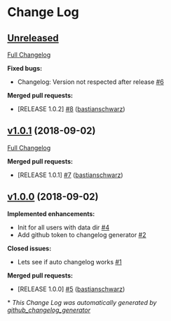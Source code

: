 # Change Log

## [Unreleased](https://github.com/codenamephp/chef.cookbook.bash/tree/HEAD)

[Full Changelog](https://github.com/codenamephp/chef.cookbook.bash/compare/v1.0.1...HEAD)

**Fixed bugs:**

- Changelog: Version not respected after release [\#6](https://github.com/codenamephp/chef.cookbook.bash/issues/6)

**Merged pull requests:**

- \[RELEASE 1.0.2\] [\#8](https://github.com/codenamephp/chef.cookbook.bash/pull/8) ([bastianschwarz](https://github.com/bastianschwarz))

## [v1.0.1](https://github.com/codenamephp/chef.cookbook.bash/tree/v1.0.1) (2018-09-02)
[Full Changelog](https://github.com/codenamephp/chef.cookbook.bash/compare/v1.0.0...v1.0.1)

**Merged pull requests:**

- \[RELEASE 1.0.1\] [\#7](https://github.com/codenamephp/chef.cookbook.bash/pull/7) ([bastianschwarz](https://github.com/bastianschwarz))

## [v1.0.0](https://github.com/codenamephp/chef.cookbook.bash/tree/v1.0.0) (2018-09-02)
**Implemented enhancements:**

- Init for all users with data dir [\#4](https://github.com/codenamephp/chef.cookbook.bash/issues/4)
- Add github token to changelog generator [\#2](https://github.com/codenamephp/chef.cookbook.bash/issues/2)

**Closed issues:**

- Lets see if auto changelog works [\#1](https://github.com/codenamephp/chef.cookbook.bash/issues/1)

**Merged pull requests:**

- \[RELEASE 1.0.0\] [\#5](https://github.com/codenamephp/chef.cookbook.bash/pull/5) ([bastianschwarz](https://github.com/bastianschwarz))



\* *This Change Log was automatically generated by [github_changelog_generator](https://github.com/skywinder/Github-Changelog-Generator)*